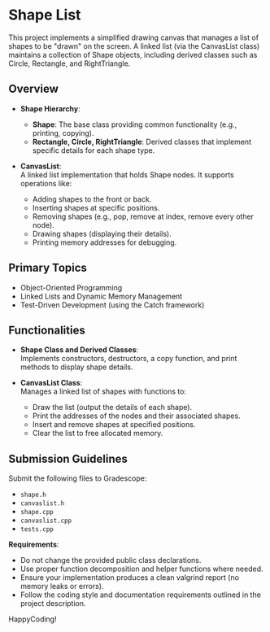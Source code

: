# Shape List

This project implements a simplified drawing canvas that manages a list of shapes to be "drawn" on the screen. A linked list (via the CanvasList class) maintains a collection of Shape objects, including derived classes such as Circle, Rectangle, and RightTriangle.

## Overview

- **Shape Hierarchy**:

  - **Shape**: The base class providing common functionality (e.g., printing, copying).
  - **Rectangle, Circle, RightTriangle**: Derived classes that implement specific details for each shape type.

- **CanvasList**:  
  A linked list implementation that holds Shape nodes. It supports operations like:
  - Adding shapes to the front or back.
  - Inserting shapes at specific positions.
  - Removing shapes (e.g., pop, remove at index, remove every other node).
  - Drawing shapes (displaying their details).
  - Printing memory addresses for debugging.

## Primary Topics

- Object-Oriented Programming
- Linked Lists and Dynamic Memory Management
- Test-Driven Development (using the Catch framework)

## Functionalities

- **Shape Class and Derived Classes**:  
  Implements constructors, destructors, a copy function, and print methods to display shape details.

- **CanvasList Class**:  
  Manages a linked list of shapes with functions to:
  - Draw the list (output the details of each shape).
  - Print the addresses of the nodes and their associated shapes.
  - Insert and remove shapes at specified positions.
  - Clear the list to free allocated memory.

## Submission Guidelines

Submit the following files to Gradescope:

- `shape.h`
- `canvaslist.h`
- `shape.cpp`
- `canvaslist.cpp`
- `tests.cpp`

**Requirements**:

- Do not change the provided public class declarations.
- Use proper function decomposition and helper functions where needed.
- Ensure your implementation produces a clean valgrind report (no memory leaks or errors).
- Follow the coding style and documentation requirements outlined in the project description.

HappyCoding!
